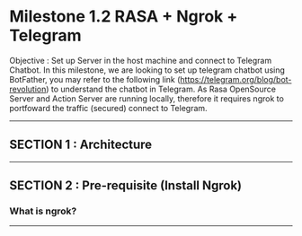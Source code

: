 # Milestone 1.2 RASA + Ngrok + Telegram

Objective : Set up Server in the host machine and connect to Telegram Chatbot.
In this milestone, we are looking to set up telegram chatbot using BotFather, you may refer to the following link (https://telegram.org/blog/bot-revolution) to understand the chatbot in Telegram. As Rasa OpenSource Server and Action Server are running locally, therefore it requires ngrok to portfoward the traffic (secured) connect to Telegram.

---

## SECTION 1 : Architecture 

---

## SECTION 2 : Pre-requisite (Install Ngrok)

### What is ngrok?

---

